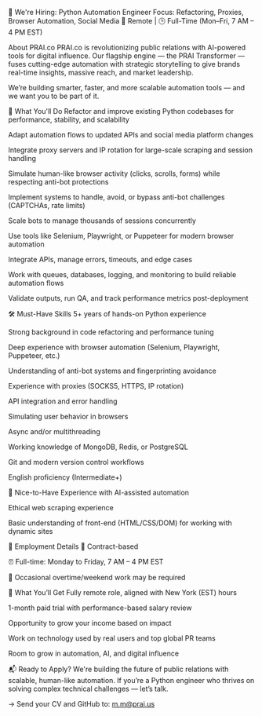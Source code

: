 🚀 We're Hiring: Python Automation Engineer
Focus: Refactoring, Proxies, Browser Automation, Social Media
📍 Remote | 🕒 Full-Time (Mon–Fri, 7 AM – 4 PM EST)

About PRAI.co
PRAI.co is revolutionizing public relations with AI-powered tools for digital influence. Our flagship engine — the PRAI Transformer — fuses cutting-edge automation with strategic storytelling to give brands real-time insights, massive reach, and market leadership.

We’re building smarter, faster, and more scalable automation tools — and we want you to be part of it.

🧠 What You'll Do
Refactor and improve existing Python codebases for performance, stability, and scalability

Adapt automation flows to updated APIs and social media platform changes

Integrate proxy servers and IP rotation for large-scale scraping and session handling

Simulate human-like browser activity (clicks, scrolls, forms) while respecting anti-bot protections

Implement systems to handle, avoid, or bypass anti-bot challenges (CAPTCHAs, rate limits)

Scale bots to manage thousands of sessions concurrently

Use tools like Selenium, Playwright, or Puppeteer for modern browser automation

Integrate APIs, manage errors, timeouts, and edge cases

Work with queues, databases, logging, and monitoring to build reliable automation flows

Validate outputs, run QA, and track performance metrics post-deployment

🛠️ Must-Have Skills
5+ years of hands-on Python experience

Strong background in code refactoring and performance tuning

Deep experience with browser automation (Selenium, Playwright, Puppeteer, etc.)

Understanding of anti-bot systems and fingerprinting avoidance

Experience with proxies (SOCKS5, HTTPS, IP rotation)

API integration and error handling

Simulating user behavior in browsers

Async and/or multithreading

Working knowledge of MongoDB, Redis, or PostgreSQL

Git and modern version control workflows

English proficiency (Intermediate+)

🌟 Nice-to-Have
Experience with AI-assisted automation

Ethical web scraping experience

Basic understanding of front-end (HTML/CSS/DOM) for working with dynamic sites

💼 Employment Details
📝 Contract-based

⏰ Full-time: Monday to Friday, 7 AM – 4 PM EST

🧩 Occasional overtime/weekend work may be required

🎁 What You’ll Get
Fully remote role, aligned with New York (EST) hours

1-month paid trial with performance-based salary review

Opportunity to grow your income based on impact

Work on technology used by real users and top global PR teams

Room to grow in automation, AI, and digital influence

📬 Ready to Apply?
We're building the future of public relations with scalable, human-like automation. If you’re a Python engineer who thrives on solving complex technical challenges — let’s talk.

→ Send your CV and GitHub to: m.m@prai.us
